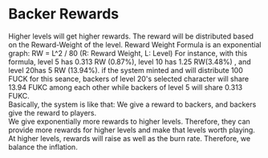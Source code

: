# Backer Rewards

Higher levels will get higher rewards. The reward will be distributed based on the Reward-Weight of the level. Reward Weight Formula is an exponential graph: RW = L^2 / 80 (R: Reward Weight, L: Level) For instance, with this formula, level 5 has 0.313 RW (0.87%), level 10 has 1.25 RW(3.48%) , and level 20has 5 RW (13.94%). if the system minted and will distribute 100 FUCK for this seance, backers of level 20's selected character will share 13.94 FUKC among each other while backers of level 5 will share 0.313 FUKC.\
Basically, the system is like that: We give a reward to backers, and backers give the reward to players.\
We give exponentially more rewards to higher levels. Therefore, they can provide more rewards for higher levels and make that levels worth playing.  At higher levels, rewards will raise as well as the burn rate. Therefore, we balance the inflation.
